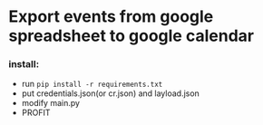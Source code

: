 # Export events from google spreadsheet to google calendar
### install:
- run `pip install -r requirements.txt`
- put credentials.json(or cr.json) and layload.json
- modify main.py
- PROFIT


